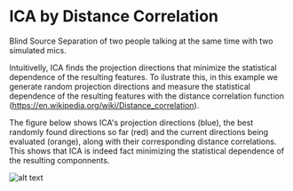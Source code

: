 # ICA by Distance Correlation
Blind Source Separation of two people talking at the same time with two simulated mics.

Intuitivelly, ICA finds the projection directions that minimize the statistical dependence of the resulting features. To ilustrate this, in this example we generate random projection directions and measure the statistical dependence of the resulting features with the distance correlation function (https://en.wikipedia.org/wiki/Distance_correlation).

The figure below shows ICA's projection directions (blue), the best randomly found directions so far (red) and the current directions being evaluated (orange), along with their corresponding distance correlations. This shows that ICA is indeed fact minimizing the statistical dependence of the resulting componnents.

![alt text](https://github.com/lopeLH/BlindSourceSeparation/blob/master/movie.gif?raw=true)
